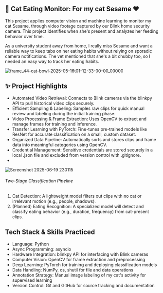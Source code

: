 ## 🐾 Cat Eating Monitor: For my cat Sesame ❤️
This project applies computer vision and machine learning to monitor my cat Sesame, through video footage captured by our Blink home security camera. This project identifies when she's present and analyzes her feeding behavior over time.

As a university student away from home, I really miss Sesame and want a reliable way to keep tabs on her eating habits without relying on sporadic camera notifications. The vet mentioned that she's a bit chubby too, so I needed an easy way to track her eating habits.

![frame_44-cat-bowl-2025-05-16t01-12-33-00-00_00000](https://github.com/user-attachments/assets/88a74998-df7e-4568-9a77-3e47f647dee1)

## ✨ Project Highlights
- Automated Video Retrieval: Connects to Blink cameras via the blinkpy API to pull historical video clips securely.
- Efficient Sampling & Labeling: Samples raw clips for quick manual review and labeling during the initial training phase.
- Video Processing & Frame Extraction: Uses OpenCV to extract and manage frames for training and inference.
- Transfer Learning with PyTorch: Fine-tunes pre-trained models like ResNet for accurate classification on a small, custom dataset.
- Organized Data Pipeline: Automatically sorts and stores clips and frame data into meaningful categories using OpenCV.
- Credential Management: Sensitive credentials are stored securely in a local .json file and excluded from version control with .gitignore.
- 
![Screenshot 2025-06-19 230115](https://github.com/user-attachments/assets/8d2d899d-93a4-4ded-ab04-a02dce28ef23)

###### Two-Stage Classification Pipeline
1. Cat Detection: A lightweight model filters out clips with no cat or irrelevant motion (e.g., people, shadows).
2. (Planned) Eating Recognition: A specialized model will detect and classify eating behavior (e.g., duration, frequency) from cat-present clips.


## Tech Stack & Skills Practiced
- Language: Python
- Async Programming: asyncio
- Hardware Integration: blinkpy API for interfacing with Blink cameras
- Computer Vision: OpenCV for frame extraction and preprocessing
- Deep Learning: PyTorch for training and deploying classification models
- Data Handling: NumPy, os, shutil for file and data operations
- Annotation Strategy: Manual image labeling of my cat's activity for supervised learning
- Version Control: Git and GitHub for source tracking and documentation
